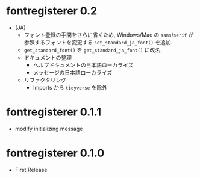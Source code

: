# fontregisterer 0.2

* (JA)
  + フォント登録の手間をさらに省くため, Windows/Mac の `sans`/`serif` が参照するフォントを変更する `set_standard_ja_font()` を追加.
  + `get_standard_font()` を `get_standard_ja_font()` に改名.
  + ドキュメントの整理
    - ヘルプドキュメントの日本語ローカライズ
    - メッセージの日本語ローカライズ
  + リファクタリング
    - Imports から `tidyverse` を除外

# fontregisterer 0.1.1

* modify initializing message

# fontregisterer 0.1.0

* First Release
